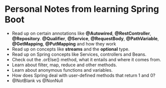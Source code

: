 # Personal Notes from learning Spring Boot

- Read up on certain annotations like **@Autowired**, **@RestController**, **@Repository**. **@Qualifier**, **@Service**, **@RequestBody**, **@PathVariable**, **@GetMapping**, **@PutMapping** and how they work
- Read up on concepts like **streams** and the **optional** type.
- Read up on Spring concepts like Services, controllers and Beans.
- Check out the .orElse() method, what it entails and where it comes from.
- Learn about filter, map, reduce and other methods.
- Learn about anonymous functions and variables.
- How does Spring deal with user-defined methods that return 1 and 0?
- @NotBlank vs @NonNull
